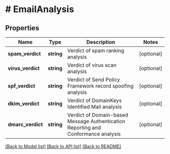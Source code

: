 # # EmailAnalysis

## Properties

Name | Type | Description | Notes
------------ | ------------- | ------------- | -------------
**spam_verdict** | **string** | Verdict of spam ranking analysis | [optional]
**virus_verdict** | **string** | Verdict of virus scan analysis | [optional]
**spf_verdict** | **string** | Verdict of Send Policy Framework record spoofing analysis | [optional]
**dkim_verdict** | **string** | Verdict of DomainKeys Identified Mail analysis | [optional]
**dmarc_verdict** | **string** | Verdict of Domain-based Message Authentication Reporting and Conformance analysis | [optional]

[[Back to Model list]](../../README#models) [[Back to API list]](../../README#endpoints) [[Back to README]](../../README)
